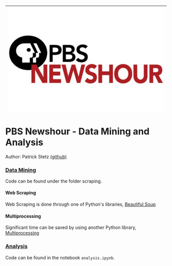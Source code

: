 | <img src="photos/pbs-newshour-logo.jpg" alt="PBS Newshour logo" style="float:left;"/> | 
|:--:| 


# PBS Newshour - Data Mining and Analysis

Author: Patrick Stetz  [(github)](https://github.com/pstetz/)

### <u>Data Mining</u>

Code can be found under the folder scraping.

#### Web Scraping

Web Scraping is done through one of Python's libraries, [Beautiful Soup](https://www.crummy.com/software/BeautifulSoup/bs4/doc/)

#### Multiprocessing

Significant time can be saved by using another Python library, [Multiprocessing]()

### <u>Analysis</u>

Code can be found in the notebook `analysis.ipynb`.
